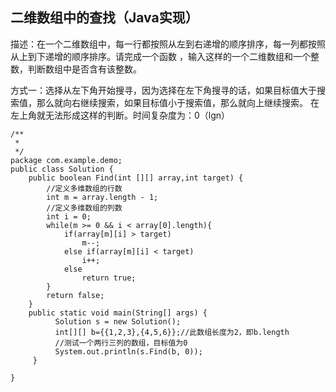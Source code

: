 ## 二维数组中的查找（Java实现）
描述：在一个二维数组中，每一行都按照从左到右递增的顺序排序，每一列都按照从上到下递增的顺序排序。请完成一个函数
，输入这样的一个二维数组和一个整数，判断数组中是否含有该整数。
 
方式一：选择从左下角开始搜寻，因为选择在左下角搜寻的话，如果目标值大于搜索值，那么就向右继续搜索，如果目标值小于搜索值，那么就向上继续搜索。
在左上角就无法形成这样的判断。时间复杂度为：0（lgn）


```
/**
 * 
 */
package com.example.demo;
public class Solution {
    public boolean Find(int [][] array,int target) {
        //定义多维数组的行数
        int m = array.length - 1;
        //定义多维数组的列数
        int i = 0;
        while(m >= 0 && i < array[0].length){
            if(array[m][i] > target)
                m--;
            else if(array[m][i] < target)
                i++;
            else 
                return true;
        }       
        return false;
    }
    public static void main(String[] args) {
          Solution s = new Solution();
          int[][] b={{1,2,3},{4,5,6}};//此数组长度为2，即b.length
          //测试一个两行三列的数组，目标值为0     
          System.out.println(s.Find(b, 0));
     }
  
}
